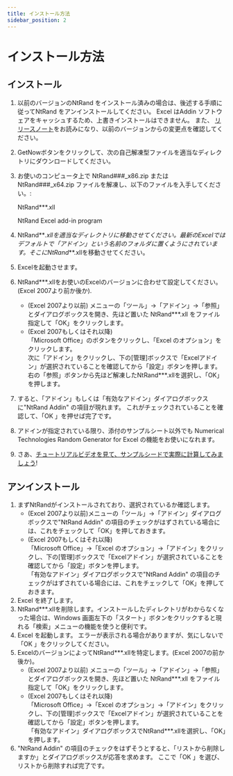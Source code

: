 ```yaml
---
title: インストール方法
sidebar_position: 2
---
```


# インストール方法

## インストール

1.  以前のバージョンのNtRand をインストール済みの場合は、後述する手順に従ってNtRand をアンインストールしてください。 Excel はAddin ソフトウェアをキャッシュするため、上書きインストールはできません。 また、 [リリースノート](https://www.ntrand.com/jp/release-note/ "リリースノート")をお読みになり、以前のバージョンからの変更点を確認してください。
2.  GetNowボタンをクリックして、次の自己解凍型ファイルを適当なディレクトリにダウンロードしてください。
3.  お使いのコンピュータ上で NtRand###\_x86.zip または NtRand###\_x64.zip ファイルを解凍し、以下のファイルを入手してください。:

    NtRand\*\*\*.xll

    NtRand Excel add-in program

4.  NtRand**_.xllを適当なディレクトリに移動させてください。最新のExcelではデフォルトで「アドイン」という名前のフォルダに置くようにされています。そこにNtRand_**.xllを移動させてください。
5.  Excelを起動させます。
6.  NtRand\*\*\*.xllをお使いのExcelのバージョンに合わせて設定してください。(Excel 2007より前か後か).
    - (Excel 2007より以前) メニューの「ツール」->「アドイン」->「参照」とダイアログボックスを開き、先ほど置いた NtRand\*\*\*.xll をファイル指定して「OK」をクリックします。
    - (Excel 2007もしくはそれ以降)\
      「Microsoft Office」のボタンをクリックし、「Excel のオプション」をクリックします。\
      次に「アドイン」をクリックし、下の[管理]ボックスで「Excelアドイン」が選択されていることを確認してから「設定」ボタンを押します。\
      右の「参照」ボタンから先ほど解凍したNtRand\*\*\*.xllを選択し、「OK」を押します。
7.  すると、「アドイン」もしくは「有効なアドイン」ダイアログボックスに"NtRand Addin" の項目が現れます。 これがチェックされていることを確認して、「OK 」を押せば完了です。
8.  アドインが指定されている限り、添付のサンプルシート以外でも Numerical Technologies Random Generator for Excel の機能をお使いになれます。
9.  さあ、[チュートリアルビデオを見て、サンプルシードで実際に計算してみましょう](https://www.ntrand.com/jp/download/#local_sampleFiles "Download sample sheets and a tutorial video")!

## アンインストール

1.  まずNtRandがインストールされており、選択されているか確認します。
    - (Excel 2007より以前)メニューの「ツール」->「アドイン」ダイアログボックスで"NtRand Addin" の項目のチェックがはずされている場合には、これをチェックして「OK」を押しておきます。
    - (Excel 2007もしくはそれ以降)\
      「Microsoft Office」->「Excel のオプション」->「アドイン」をクリックし、下の[管理]ボックスで「Excelアドイン」が選択されていることを確認してから「設定」ボタンを押します。\
      「有効なアドイン」ダイアログボックスで"NtRand Addin" の項目のチェックがはずされている場合には、これをチェックして「OK」を押しておきます。
2.  Excel を終了します。
3.  NtRand\*\*\*.xllを削除します。インストールしたディレクトリがわからなくなった場合は、Windows 画面左下の「スタート」ボタンをクリックすると現れる「検索」メニューの機能を使うと便利です。
4.  Excel を起動します。 エラーが表示される場合がありますが、気にしないで「OK 」をクリックしてください。
5.  ExcelのバージョンによってNtRand\*\*\*.xllを特定します。(Excel 2007の前か後か)。
    - (Excel 2007より以前) メニューの「ツール」->「アドイン」->「参照」とダイアログボックスを開き、先ほど置いた NtRand\*\*\*.xll をファイル指定して「OK」をクリックします。
    - (Excel 2007もしくはそれ以降)\
      「Microsoft Office」->「Excel のオプション」->「アドイン」をクリックし、下の[管理]ボックスで「Excelアドイン」が選択されていることを確認してから「設定」ボタンを押します。\
      「有効なアドイン」ダイアログボックスでNtRand\*\*\*.xllを選択し、「OK」を押します。
6.  "NtRand Addin" の項目のチェックをはずそうとすると、「リストから削除しますか」とダイアログボックスが応答を求めます。 ここで「OK 」を選び、リストから削除すれば完了です。
